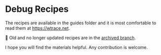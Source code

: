 
Debug Recipes
=============

The recipes are available in the guides folder and it is most comfortable to read them at <https://wtrace.net>.

:floppy_disk: Old and no longer updated recipes are in the [archived branch](https://github.com/lowleveldesign/debug-recipes/tree/archive).

I hope you will find the materials helpful. Any contribution is welcome.
